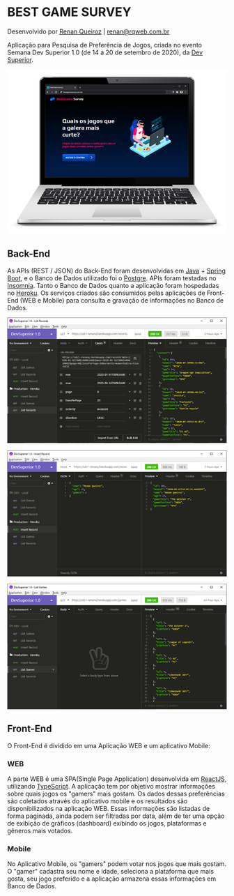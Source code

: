 # BEST GAME SURVEY

Desenvolvido por [Renan Queiroz](https://www.rqweb.com.br) | [renan@rqweb.com.br](mailto:renan@rqweb.com.br)

Aplicação para Pesquisa de Preferência de Jogos, criada no evento Semana Dev Superior 1.0 (de 14 a 20 de setembro de 2020), da [Dev Superior](https://devsuperior.com.br/). 

![](/assets/img-intro-web.png)


## Back-End

As APIs (REST / JSON) do Back-End foram desenvolvidas em [Java](https://www.oracle.com/java/) + [Spring Boot](https://spring.io/), e o Banco de Dados utilizado foi o [Postgre](https://www.postgresql.org). APIs foram testadas no [Insomnia](https://insomnia.rest/). Tanto o Banco de Dados quanto a aplicação foram hospedadas no [Heroku](https://www.heroku.com/). Os serviços criados são consumidos pelas aplicações de Front-End (WEB e Mobile) para consulta e gravação de informações no Banco de Dados.

![](/assets/img-be-01.png)

![](/assets/img-be-02.png)

![](/assets/img-be-03.png)


## Front-End

O Front-End é dividido em uma Aplicação WEB e um aplicativo Mobile:

### WEB

A parte WEB é uma SPA(Single Page Application) desenvolvida em [ReactJS](https://reactjs.org/), utilizando [TypeScript](https://www.typescriptlang.org/). A aplicação tem por objetivo mostrar informações sobre quais jogos os "gamers" mais gostam. Os dados dessas preferências são coletados através do aplicativo mobile e os resultados são disponibilizados na aplicação WEB. Essas informações são listadas de forma paginada, ainda podem ser filtradas por data, além de ter uma opção de exibição de gráficos (dashboard) exibindo os jogos, plataformas e gêneros mais votados.

### Mobile 

No Aplicativo Mobile, os "gamers" podem votar nos jogos que mais gostam. O "gamer" cadastra seu nome e idade, seleciona a plataforma que mais gosta, seu jogo preferido e a aplicação armazena essas informações em Banco de Dados.